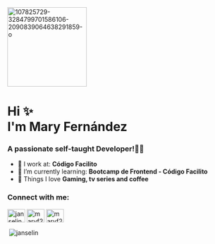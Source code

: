 <img src="https://i.ibb.co/WBsd0sC/107825729-3284799701586106-2090839064638291859-o.jpg" alt="107825729-3284799701586106-2090839064638291859-o" border="0" align="center" width="180" height="180">
<h1>Hi ✨ <br>
 I'm Mary Fernández</h1>
<h3>A passionate self-taught Developer!👩‍💻</h3>

- 🍪 I work at: **Código Facilito**
- 🌱 I’m currently learning: **Bootcamp de Frontend - Código Facilito** 
- 💖 Things I love **Gaming, tv series and coffee**



<h3 align="left">Connect with me:</h3>
<p align="left">
<a href="https://twitter.com/janselin_" target="blank"><img align="center" src="https://raw.githubusercontent.com/rahuldkjain/github-profile-readme-generator/master/src/images/icons/Social/twitter.svg" alt="janselin_" height="30" width="40" /></a>
<a href="https://linkedin.com/in/maryf23" target="blank"><img align="center" src="https://raw.githubusercontent.com/rahuldkjain/github-profile-readme-generator/master/src/images/icons/Social/linked-in-alt.svg" alt="maryf23" height="30" width="40" /></a>
<a href="https://linkedin.com/in/maryf23](https://dev.to/maryf" target="blank"><img align="center" src="https://user-images.githubusercontent.com/80222884/177888363-abdd5326-437f-438a-9a9a-fabbcfa6f69d.png" alt="maryf23" height="30" width="40" /></a>

</p>


<p>&nbsp;<img align="center" src="https://github-readme-stats.vercel.app/api?username=janselin&show_icons=true&locale=en" alt="janselin" /></p>
